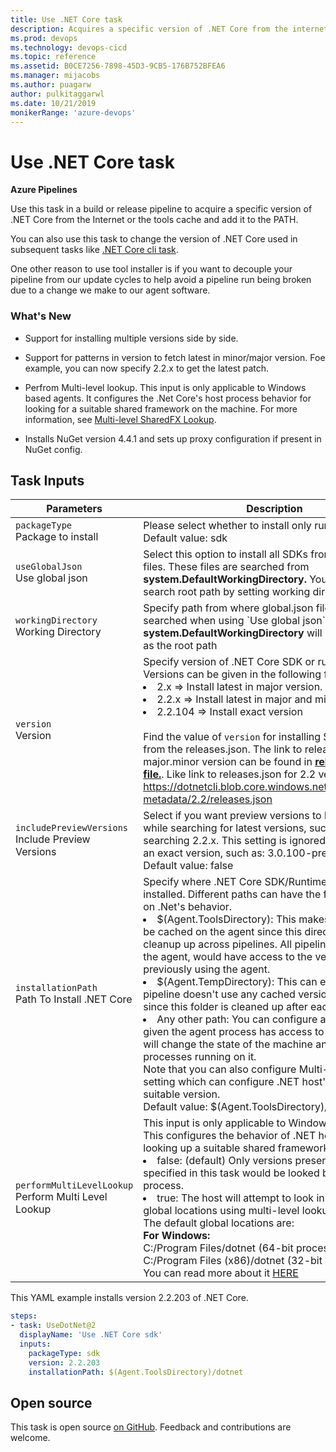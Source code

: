 ```yaml
---
title: Use .NET Core task
description: Acquires a specific version of .NET Core from the internet or the tools cache and adds it to the PATH
ms.prod: devops
ms.technology: devops-cicd
ms.topic: reference
ms.assetid: B0CE7256-7898-45D3-9CB5-176B752BFEA6
ms.manager: mijacobs
ms.author: puagarw
author: pulkitaggarwl
ms.date: 10/21/2019
monikerRange: 'azure-devops'
---
```


# Use .NET Core task

**Azure Pipelines**

Use this task in a build or release pipeline to acquire a specific version of .NET Core from the Internet or the tools cache
and add it to the PATH. 

You can also use this task to change the version of .NET Core used in subsequent tasks like [.NET Core cli task](https://github.com/Microsoft/azure-pipelines-tasks/tree/master/Tasks/DotNetCoreCLIV2).

One other reason to use tool installer is if you want to decouple your pipeline from our update cycles to help avoid a pipeline run being broken due to a change we make to our agent software.

### What's New

- Support for installing multiple versions side by side.

- Support for patterns in version to fetch latest in minor/major version. Foe example, you can now specify 2.2.x to get the latest patch.

- Perfrom Multi-level lookup. This input is only applicable to Windows based agents. It configures the .Net Core's host process behavior for looking for a suitable shared framework on the machine. For more information, see [Multi-level SharedFX Lookup](https://github.com/dotnet/core-setup/blob/master/Documentation/design-docs/multilevel-sharedfx-lookup.md).

- Installs NuGet version 4.4.1 and sets up proxy configuration if present in NuGet config.

## Task Inputs

<table><thead><tr><th>Parameters</th><th>Description</th></tr></thead>
<tr><td><code>packageType</code><br/>Package to install</td><td>Please select whether to install only runtime or SDK<br/>Default value: sdk</td></tr>
<tr><td><code>useGlobalJson</code><br/>Use global json</td><td>Select this option to install all SDKs from global.json files. These files are searched from <b>system.DefaultWorkingDirectory.</b> You can change the search root path by setting working directory input</td></tr>
<tr><td><code>workingDirectory</code><br/>Working Directory</td><td>Specify path from where global.json files should be searched when using `Use global json`. If empty, <b>system.DefaultWorkingDirectory</b> will be considered as the root path</td></tr>
<tr><td><code>version</code><br/>Version</td><td>Specify version of .NET Core SDK or runtime to install.<br/>Versions can be given in the following formats<li>2.x   =&gt; Install latest in major version.</li><li>2.2.x =&gt; Install latest in major and minor version</li><li>2.2.104 =&gt; Install exact version</li><br/>Find the value of <code>version</code> for installing SDK/Runtime, from the releases.json. The link to releases.json of that major.minor version can be found in <a href="https://github.com/dotnet/core/blob/master/release-notes/releases-index.json" data-raw-source="[**releases-index file.**](https://github.com/dotnet/core/blob/master/release-notes/releases-index.json)"><strong>releases-index file.</strong></a>. Like link to releases.json for 2.2 version is <a href="https://dotnetcli.blob.core.windows.net/dotnet/release-metadata/2.2/releases.json" data-raw-source="https://dotnetcli.blob.core.windows.net/dotnet/release-metadata/2.2/releases.json">https://dotnetcli.blob.core.windows.net/dotnet/release-metadata/2.2/releases.json</a></td></tr>
<tr><td><code>includePreviewVersions</code><br/>Include Preview Versions</td><td>Select if you want preview versions to be included while searching for latest versions, such as while searching 2.2.x. This setting is ignored if you specify an exact version, such as: 3.0.100-preview3-010431 <br/>Default value: false</td></tr>
<tr><td><code>installationPath</code><br/>Path To Install .NET Core</td><td>Specify where .NET Core SDK/Runtime should be installed. Different paths can have the following impact on .Net&#39;s behavior.<li>$(Agent.ToolsDirectory): This makes the version to be cached on the agent since this directory is not cleanup up across pipelines. All pipelines running on the agent, would have access to the versions installed previously using the agent.</li><li>$(Agent.TempDirectory): This can ensure that a pipeline doesn&#39;t use any cached version of .NET core since this folder is cleaned up after each pipeline.</li><li>Any other path: You can configure any other path given the agent process has access to the path. This will change the state of the machine and impact all processes running on it.<br/>Note that you can also configure Multi-Level Lookup setting which can configure .NET host&#39;s probing for a suitable version. <br/>Default value: $(Agent.ToolsDirectory)/dotnet</td></tr>
<tr><td><code>performMultiLevelLookup</code><br/>Perform Multi Level Lookup</td><td>This input is only applicable to Windows based agents. This configures the behavior of .NET host process for looking up a suitable shared framework.<li>false: (default) Only versions present in the folder specified in this task would be looked by the host process.</li><li>true: The host will attempt to look in pre-defined global locations using multi-level lookup.<br/>The default global locations are: <br/><b>For Windows:</b><br/>C:/Program Files/dotnet (64-bit processes)<br/>C:/Program Files (x86)/dotnet (32-bit process)</li> You can read more about it <a href="https://github.com/dotnet/core-setup/blob/master/Documentation/design-docs/multilevel-sharedfx-lookup.md" data-raw-source="[HERE](https://github.com/dotnet/core-setup/blob/master/Documentation/design-docs/multilevel-sharedfx-lookup.md)">HERE</a></td></tr>
</table>

This YAML example installs version 2.2.203 of .NET Core.

```YAML
steps:
- task: UseDotNet@2
  displayName: 'Use .NET Core sdk'
  inputs:
    packageType: sdk
    version: 2.2.203
    installationPath: $(Agent.ToolsDirectory)/dotnet
```

## Open source

This task is open source [on GitHub](https://github.com/Microsoft/azure-pipelines-tasks). Feedback and contributions are welcome.
